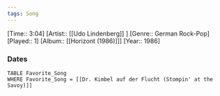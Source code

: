 ```yaml
---
tags: Song  
---
```

[Time:: 3:04]
[Artist:: [[Udo Lindenberg]] ]
[Genre:: German Rock-Pop]
[Played:: 1]
[Album:: [[Horizont (1986)]]]
[Year:: 1986]
### Dates
````dataview
TABLE Favorite_Song
WHERE Favorite_Song = [[Dr. Kimbel auf der Flucht (Stompin' at the Savoy)]]
````